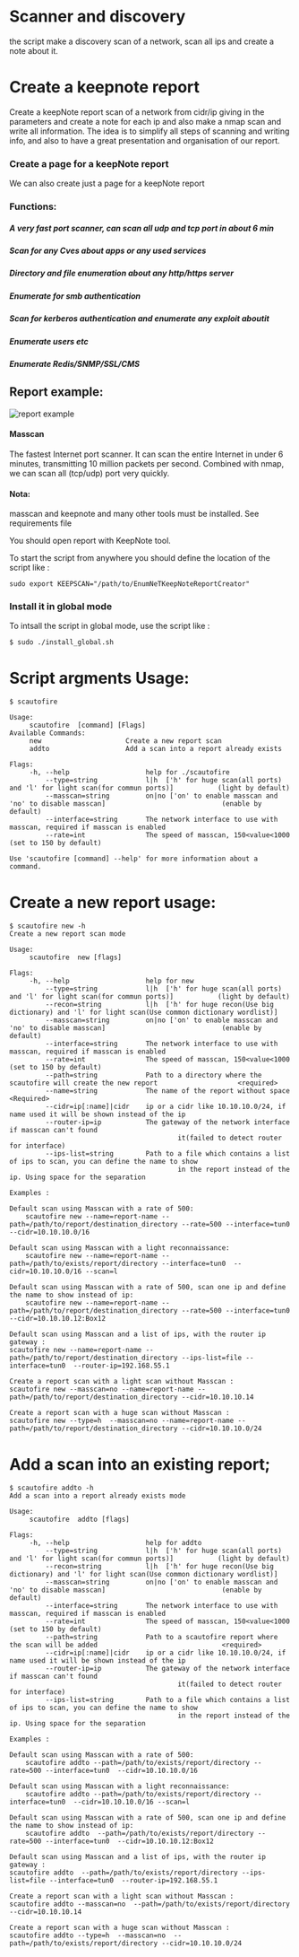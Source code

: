 # Scanner and discovery
the script make a discovery scan of a network, scan all ips and create a note about it.

# Create a keepnote report

Create a keepNote report scan of a network from cidr/ip giving in the parameters and create a note for each ip and also make a nmap scan and write all information. The idea is to simplify all steps of scanning and writing info, and also to have a great presentation and organisation of our report.

### Create a page for a keepNote report 

We can also create just a page for a keepNote report

### Functions:

##### A very fast port scanner, can scan all udp and tcp port in about 6 min
##### Scan for any Cves about apps or any used services
##### Directory and file enumeration about  any http/https server
##### Enumerate for smb authentication 
##### Scan for kerberos authentication and enumerate any exploit aboutit
##### Enumerate users etc
##### Enumerate Redis/SNMP/SSL/CMS  

## Report example:

![report example](https://github.com/roughiz/EnumNeTKeepNoteReportCreator/blob/master/scauto.gif)

#### Masscan 

The fastest Internet port scanner. It can scan the entire Internet in under 6 minutes, transmitting 10 million packets per second.
Combined with nmap, we can scan all (tcp/udp) port very quickly.

#### Nota:
masscan and keepnote and many other tools must be installed. See requirements file

You should open report with KeepNote tool.

To start the script from anywhere you should define the location of the script like :

```
sudo export KEEPSCAN="/path/to/EnumNeTKeepNoteReportCreator"
```

### Install it in global mode
To intsall the script in global mode, use the script like :

```
$ sudo ./install_global.sh
```

# Script argments Usage: 

```
$ scautofire    

Usage:
	 scautofire  [command] [Flags]
Available Commands:
	 new                     Create a new report scan
	 addto                   Add a scan into a report already exists

Flags:
	 -h, --help                   help for ./scautofire
	     --type=string            l|h  ['h' for huge scan(all ports) and 'l' for light scan(for commun ports)]           (light by default)
	     --masscan=string         on|no ['on' to enable masscan and 'no' to disable masscan]                             (enable by default)
	     --interface=string       The network interface to use with masscan, required if masscan is enabled
	     --rate=int               The speed of masscan, 150<value<1000                                                   (set to 150 by default)

Use 'scautofire [command] --help' for more information about a command.
```

# Create a new report usage:

```
$ scautofire new -h
Create a new report scan mode

Usage:
	 scautofire  new [flags]

Flags:
	 -h, --help                   help for new
	     --type=string            l|h  ['h' for huge scan(all ports) and 'l' for light scan(for commun ports)]           (light by default)
	     --recon=string           l|h  ['h' for huge recon(Use big dictionary) and 'l' for light scan(Use common dictionary wordlist)] 
	     --masscan=string         on|no ['on' to enable masscan and 'no' to disable masscan]                             (enable by default)
	     --interface=string       The network interface to use with masscan, required if masscan is enabled
	     --rate=int               The speed of masscan, 150<value<1000                                                   (set to 150 by default)
	     --path=string            Path to a directory where the scautofire will create the new report                    <required>
	     --name=string            The name of the report without space                                                   <Required>
	     --cidr=ip[:name]|cidr    ip or a cidr like 10.10.10.0/24, if name used it will be shown instead of the ip
	     --router-ip=ip           The gateway of the network interface if masscan can't found 
	                                      it(failed to detect router for interface)
	     --ips-list=string        Path to a file which contains a list of ips to scan, you can define the name to show
	                                      in the report instead of the ip. Using space for the separation

Examples :

Default scan using Masscan with a rate of 500:  
	scautofire new --name=report-name --path=/path/to/report/destination_directory --rate=500 --interface=tun0  --cidr=10.10.10.0/16

Default scan using Masscan with a light reconnaissance:  
	scautofire new --name=report-name --path=/path/to/exists/report/directory --interface=tun0  --cidr=10.10.10.0/16 --scan=l

Default scan using Masscan with a rate of 500, scan one ip and define the name to show instead of ip:  
	scautofire new --name=report-name --path=/path/to/report/destination_directory --rate=500 --interface=tun0  --cidr=10.10.10.12:Box12

Default scan using Masscan and a list of ips, with the router ip gateway :  
scautofire new --name=report-name --path=/path/to/report/destination_directory --ips-list=file --interface=tun0  --router-ip=192.168.55.1 

Create a report scan with a light scan without Masscan :
scautofire new --masscan=no --name=report-name --path=/path/to/report/destination_directory --cidr=10.10.10.14

Create a report scan with a huge scan without Masscan :
scautofire new --type=h  --masscan=no --name=report-name --path=/path/to/report/destination_directory --cidr=10.10.10.0/24

```
# Add a scan into an existing report;

```
$ scautofire addto -h
Add a scan into a report already exists mode

Usage:
	 scautofire  addto [flags]

Flags:
	 -h, --help                   help for addto
	     --type=string            l|h  ['h' for huge scan(all ports) and 'l' for light scan(for commun ports)]           (light by default)
	     --recon=string           l|h  ['h' for huge recon(Use big dictionary) and 'l' for light scan(Use common dictionary wordlist)] 
	     --masscan=string         on|no ['on' to enable masscan and 'no' to disable masscan]                             (enable by default)
	     --interface=string       The network interface to use with masscan, required if masscan is enabled
	     --rate=int               The speed of masscan, 150<value<1000                                                   (set to 150 by default)
	     --path=string            Path to a scautofire report where the scan will be added                               <required>
	     --cidr=ip[:name]|cidr    ip or a cidr like 10.10.10.0/24, if name used it will be shown instead of the ip
	     --router-ip=ip           The gateway of the network interface if masscan can't found 
	                                      it(failed to detect router for interface)
	     --ips-list=string        Path to a file which contains a list of ips to scan, you can define the name to show
	                                      in the report instead of the ip. Using space for the separation

Examples :

Default scan using Masscan with a rate of 500:  
	scautofire addto --path=/path/to/exists/report/directory --rate=500 --interface=tun0  --cidr=10.10.10.0/16

Default scan using Masscan with a light reconnaissance:  
	scautofire addto --path=/path/to/exists/report/directory --interface=tun0  --cidr=10.10.10.0/16 --scan=l

Default scan using Masscan with a rate of 500, scan one ip and define the name to show instead of ip:  
	scautofire addto  --path=/path/to/exists/report/directory --rate=500 --interface=tun0  --cidr=10.10.10.12:Box12

Default scan using Masscan and a list of ips, with the router ip gateway :  
scautofire addto  --path=/path/to/exists/report/directory --ips-list=file --interface=tun0  --router-ip=192.168.55.1 

Create a report scan with a light scan without Masscan :
scautofire addto --masscan=no  --path=/path/to/exists/report/directory --cidr=10.10.10.14

Create a report scan with a huge scan without Masscan :
scautofire addto --type=h  --masscan=no  --path=/path/to/exists/report/directory --cidr=10.10.10.0/24
``` 






